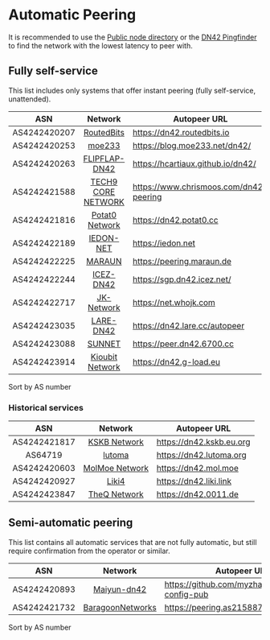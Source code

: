# Automatic Peering

It is recommended to use the [Public node directory](https://peerfinder.dn42.dev/) or the [DN42 Pingfinder](https://dn42.us/peers/) to find the network with the lowest latency to peer with.

## Fully self-service

This list includes only systems that offer instant peering (fully self-service, unattended).

ASN           | Network  | Autopeer URL |
:------------:|:--------:|--------------|
AS4242420207 | [RoutedBits](https://dn42.routedbits.io) | <https://dn42.routedbits.io> |
AS4242420253 | [moe233](https://blog.moe233.net/dn42/) | <https://blog.moe233.net/dn42/> |
AS4242420263 | [FLIPFLAP-DN42](https://hcartiaux.github.io/dn42/) | <https://hcartiaux.github.io/dn42/> |
AS4242421588 | [TECH9 CORE NETWORK](https://www.chrismoos.com/dn42-peering) | <https://www.chrismoos.com/dn42-peering> |
AS4242421816 | [Potat0 Network](https://dn42.potat0.cc) | <https://dn42.potat0.cc> |
AS4242422189 | [IEDON-NET](https://iedon.net) | <https://iedon.net> |
AS4242422225 | [MARAUN](https://peering.maraun.de) | <https://peering.maraun.de> |
AS4242422244 | [ICEZ-DN42](https://sgp.dn42.icez.net/) | <https://sgp.dn42.icez.net/> |
AS4242422717 | [JK-Network](https://net.whojk.com) | <https://net.whojk.com> |
AS4242423035 | [LARE-DN42](https://dn42.lare.cc) | <https://dn42.lare.cc/autopeer> |
AS4242423088 | [SUNNET](https://dn42.6700.cc) | <https://peer.dn42.6700.cc> |
AS4242423914 | [Kioubit Network](https://dn42.g-load.eu) | <https://dn42.g-load.eu> |

Sort by AS number

### Historical services

ASN           | Network  | Autopeer URL |
:------------:|:--------:|--------------|
AS4242421817 | [KSKB Network](https://dn42.kskb.eu.org) | <https://dn42.kskb.eu.org> |
AS64719      | [lutoma](https://dn42.lutoma.org) | <https://dn42.lutoma.org> |
AS4242420603 | [MolMoe Network](https://dn42.mol.moe) | <https://dn42.mol.moe> |
AS4242420927 | [Liki4](https://dn42.liki.link) | <https://dn42.liki.link> |
AS4242423847 | [TheQ Network](https://dn42.0011.de) | <https://dn42.0011.de> |

## Semi-automatic peering

This list contains all automatic services that are not fully automatic, but still require confirmation from the operator or similar.

ASN           | Network  | Autopeer URL |
:------------:|:--------:|--------------|
AS4242420893 | [Maiyun-dn42](https://maiyun.me/dn42.html) | <https://github.com/myzhang1029/dn42-config-pub> |
AS4242421732 | [BaragoonNetworks](https://as215887.net/dn42) | <https://peering.as215887.net> |

Sort by AS number
